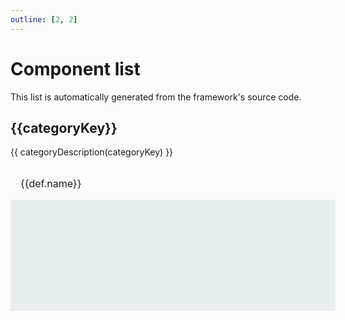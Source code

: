 ```yaml
---
outline: [2, 2]
---
```


<script setup>
    import defs from "streamsync-ui/components.codegen.json";
	import { categories, categoryDescription } from "../core";  
</script>

# Component list

This list is automatically generated from the framework's source code.

<div v-for="categoryKey in categories()" class="componentCategory">
    <h2 :id="categoryKey">{{categoryKey}}</h2>
    {{ categoryDescription(categoryKey) }}
    <div class="boxContainer">
        <div v-for="def in defs.filter(d => d.category == categoryKey)" class="box">
			<a :href="`/components/${def.type}.html`" class="componentLink">
				<h3 :id="def.type">{{def.name}}</h3>
				<div class="imageContainer">
					<div class="imageContainerInner">
						<img :src="`/components/${def.type}.png`" />
					</div>
				</div>
			</a>
        </div>
    </div>
</div>

<style>

.componentCategory .secondaryText {
    color: #909090;
}

.componentCategory .boxContainer {
    display: grid;
    grid-template-columns: repeat(auto-fit, minmax(180px, 1fr));
    gap: 16px;
    margin-top: 16px;
}

.componentCategory .box {
    border: 1px solid var(--vp-c-divider);
    border-radius: 8px;
}

.componentCategory .box h3 {
    margin: 16px;
    font-size: 1rem;
    font-weight: normal;
}

.componentCategory .box .imageContainer {
    background: #E9EEF1;
    border-top: 1px solid #E9EEF1;
    border-bottom: 1px solid #E9EEF1;
    width: 100%;
    height: 160px;
    overflow: hidden;
    padding: 8px;
    display: flex;
    align-items: center;
    justify-content: center;
}

.componentCategory .box .imageContainerInner {
    display: flex;
    align-items: flex-start;
    max-height: 144px;
}

.componentCategory .box img {
    max-height: 144px;
}

.componentCategory .box summary {
    margin-bottom: 0;
}

.componentCategory .box .descriptionContainer {
    padding: 16px;
}

.componentLink h3 {
	color: var(--vp-c-text-1);
}

.vp-doc a {
	text-decoration: none;
}

</style>
